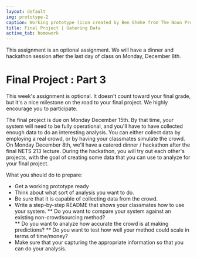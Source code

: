 ```yaml
---
layout: default
img: prototype-2
caption: Working prototype (icon created by Ben Ehmke from The Noun Project)
title: Final Project | Gatering Data
active_tab: homework
---
```



<div class="alert alert-info">
  This assignment is an optional assignment.  We will have a dinner and hackathon session  after the last day of class on Monday, December 8th. 
</div>


Final Project<span class="text-muted"> : Part 3</span> 
=============================================================

This week's assignment is optional.  It doesn't count toward your final grade, but it's a nice milestone on the road to your final project. We highly encourage you to participate. 

The final project is due on Monday December 15th.  By that time, your system will need to be fully operational, and you'll have to have collected enough data to do an interesting analysis.  You can either collect data by employing a real crowd, or by having your classmates simulate the crowd.  On Monday December 8th, we'll have a catered dinner / hackathon after the final NETS 213 lecture.  During the hackathon, you will try out each other's projects, with the goal of creating some data that you can use to analyze for your final project.

What you should do to prepare:

* Get a working prototype ready
* Think about what sort of analysis you want to do.  
* Be sure that it is capable of collecting data from the crowd.
* Write a step-by-step README that shows your classmates how to use your system.
** Do you want to compare your system against an existing non-crowdsourcing method?  
** Do you want to analyze how accurate the crowd is at making predictions?
** Do you want to test how well your method could scale in terms of time/money?
* Make sure that your capturing the appropriate information so that you can do your analysis.